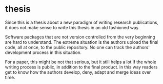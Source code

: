 thesis
======
Since this is a thesis about a new paradigm of writing research publications, it does not make sense to write this thesis in an old fashioned way.

Software packages that are not version controlled from the very beginning are hard to understand. The extreme situation is the authors upload the final code, all at once, to the public repository. No one can track the authors' development process in this situation.

For a paper, this might be not that serious, but it still helps a lot if the whole writing process is public, in addition to the final product. In this way readers get to know how the authors develop, deny, adapt and merge ideas over time.

